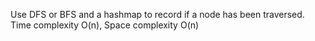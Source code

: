 Use DFS or BFS and a hashmap to record if a node has been traversed.  
Time complexity O(n), Space complexity O(n)